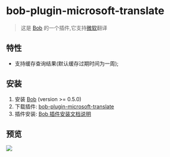 # bob-plugin-microsoft-translate

> 这是 [Bob](https://ripperhe.gitee.io/bob/#/) 的一个插件,它支持[微软]()翻译

## 特性

- 支持缓存查询结果(默认缓存过期时间为一周);

## 安装

1. 安装 [Bob](https://ripperhe.gitee.io/bob/#/general/quickstart/install) (version >= 0.5.0)
2. 下载插件: [bob-plugin-microsoft-translate](https://github.com/silver-ymz/bob-plugin-microsoft-translate/releases)
3. 插件安装: [Bob 插件安装文档说明](https://ripperhe.gitee.io/bob/#/general/quickstart/plugin?id=%e5%ae%89%e8%a3%85%e6%8f%92%e4%bb%b6)

## 预览
![](https://mirror.ghproxy.com/https://raw.githubusercontent.com/silver-ymz/image/master/macbook-air/202207171317616.png)